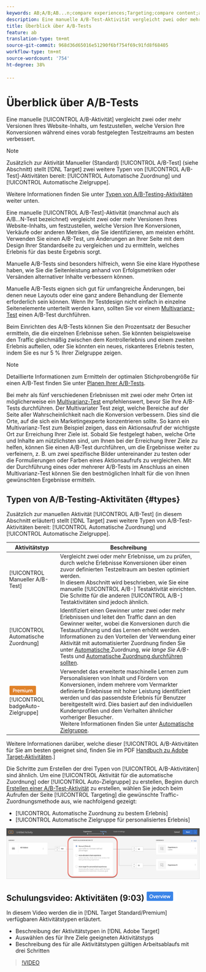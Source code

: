 ```yaml
---
keywords: AB;A/B;AB...n;compare experiences;Targeting;compare content;auto-target;auto-allocate
description: Eine manuelle A/B-Test-Aktivität vergleicht zwei oder mehr Versionen Ihres Website-Inhalts, um festzustellen, welche Version Ihre Konversionen während eines vorab festgelegten Testzeitraums am besten verbessert.
title: Überblick über A/B-Tests
feature: ab
translation-type: tm+mt
source-git-commit: 968d36d65016e51290f6bf754f69c91fd8f68405
workflow-type: tm+mt
source-wordcount: '754'
ht-degree: 38%

---
```



# Überblick über A/B-Tests

Eine manuelle [!UICONTROL A/B-Aktivität] vergleicht zwei oder mehr Versionen Ihres Website-Inhalts, um festzustellen, welche Version Ihre Konversionen während eines vorab festgelegten Testzeitraums am besten verbessert.

>[!NOTE]
>
>Zusätzlich zur Aktivität Manueller (Standard) [!UICONTROL A/B-Test] (siehe Abschnitt) stellt [!DNL Target] zwei weitere Typen von [!UICONTROL A/B-Test]-Aktivitäten bereit: [!UICONTROL Automatische Zuordnung] und [!UICONTROL Automatische Zielgruppe].
>
>Weitere Informationen finden Sie unter [Typen von A/B-Testing-Aktivitäten](#types) weiter unten.

Eine manuelle [!UICONTROL A/B-Test]-Aktivität (manchmal auch als A/B...N-Test bezeichnet) vergleicht zwei oder mehr Versionen Ihres Website-Inhalts, um festzustellen, welche Version Ihre Konversionen, Verkäufe oder anderen Metriken, die Sie identifizieren, am meisten erhöht. Verwenden Sie einen A/B-Test, um Änderungen an Ihrer Seite mit dem Design Ihrer Standardseite zu vergleichen und zu ermitteln, welches Erlebnis für das beste Ergebnis sorgt.

Manuelle A/B-Tests sind besonders hilfreich, wenn Sie eine klare Hypothese haben, wie Sie die Seitenleistung anhand von Erfolgsmetriken oder Versänden alternativer Inhalte verbessern können.

Manuelle A/B-Tests eignen sich gut für umfangreiche Änderungen, bei denen neue Layouts oder eine ganz andere Behandlung der Elemente erforderlich sein können. Wenn Ihr Testdesign nicht einfach in einzelne Seitenelemente unterteilt werden kann, sollten Sie vor einem [Multivarianz-Test](/help/c-activities/c-multivariate-testing/multivariate-testing.md) einen A/B-Test durchführen.

Beim Einrichten des A/B-Tests können Sie den Prozentsatz der Besucher ermitteln, die die einzelnen Erlebnisse sehen. Sie könnten beispielsweise den Traffic gleichmäßig zwischen dem Kontrollerlebnis und einem zweiten Erlebnis aufteilen, oder Sie könnten ein neues, riskanteres Erlebnis testen, indem Sie es nur 5 % Ihrer Zielgruppe zeigen.

>[!NOTE]
>
>Detaillierte Informationen zum Ermitteln der optimalen Stichprobengröße für einen A/B-Test finden Sie unter [Planen Ihrer A/B-Tests](/help/c-activities/t-test-ab/sample-size-determination.md).

Bei mehr als fünf verschiedenen Erlebnissen mit zwei oder mehr Orten ist möglicherweise ein [Multivarianz-Test](/help/c-activities/c-multivariate-testing/multivariate-testing.md) empfehlenswert, bevor Sie Ihre A/B-Tests durchführen. Der Multivariater Test zeigt, welche Bereiche auf der Seite aller Wahrscheinlichkeit nach die Konversion verbessern. Dies sind die Orte, auf die sich ein Marketingexperte konzentrieren sollte. So kann ein Multivarianz-Test zum Beispiel zeigen, dass ein Aktionsaufruf der wichtigste Ort zur Erreichung Ihrer Ziele ist. Sobald Sie festgelegt haben, welche Orte und Inhalte am nützlichsten sind, um Ihnen bei der Erreichung Ihrer Ziele zu helfen, können Sie einen A/B-Test durchführen, um die Ergebnisse weiter zu verfeinern, z. B. um zwei spezifische Bilder untereinander zu testen oder die Formulierungen oder Farben eines Aktionsaufrufs zu vergleichen. Mit der Durchführung eines oder mehrerer A/B-Tests im Anschluss an einen Multivarianz-Test können Sie den bestmöglichen Inhalt für die von Ihnen gewünschten Ergebnisse ermitteln.

## Typen von A/B-Testing-Aktivitäten {#types}

Zusätzlich zur manuellen Aktivität [!UICONTROL A/B-Test] (in diesem Abschnitt erläutert) stellt [!DNL Target] zwei weitere Typen von A/B-Test-Aktivitäten bereit: [!UICONTROL Automatische Zuordnung] und [!UICONTROL Automatische Zielgruppe].

| Aktivitätstyp | Beschreibung |
| --- | --- |
| [!UICONTROL Manueller A/B-Test] | Vergleicht zwei oder mehr Erlebnisse, um zu prüfen, durch welche Erlebnisse Konversionen über einen zuvor definierten Testzeitraum am besten optimiert werden.<br>In diesem Abschnitt wird beschrieben, wie Sie eine manuelle  [!UICONTROL A/B-] Testaktivität einrichten. Die Schritte für die anderen  [!UICONTROL A/B-] Testaktivitäten sind jedoch ähnlich. |
| [!UICONTROL Automatische Zuordnung] | Identifiziert einen Gewinner unter zwei oder mehr Erlebnissen und leitet den Traffic dann an den Gewinner weiter, wobei die Konversionen durch die Testausführung und das Lernen erhöht werden.<br>Informationen zu den Vorteilen der Verwendung einer Aktivität mit automatisierter Zuordnung finden Sie unter  [Automatische ](/help/c-activities/t-test-ab/sample-size-determination.md#auto-allocate) Zuordnung,  *wie lange Sie A/B-* Tests und  [Automatische Zuordnung durchführen sollten](/help/c-activities/automated-traffic-allocation/automated-traffic-allocation.md). |
| ![Premium ](/help/assets/premium.png) [!UICONTROL badgeAuto-Zielgruppe] | Verwendet das erweiterte maschinelle Lernen zum Personalisieren von Inhalt und Fördern von Konversionen, indem mehrere vom Vermarkter definierte Erlebnisse mit hoher Leistung identifiziert werden und das passendste Erlebnis für Benutzer bereitgestellt wird. Dies basiert auf den individuellen Kundenprofilen und dem Verhalten ähnlicher vorheriger Besucher.<br>Weitere Informationen finden Sie unter  [Automatische Zielgruppe](/help/c-activities/auto-target/auto-target-to-optimize.md). |

Weitere Informationen darüber, welche dieser [!UICONTROL A/B-Aktivitäten für Sie am besten geeignet sind, finden Sie im PDF [Handbuch zu Adobe Target-Aktivitäten](/help/c-activities/target-activities-guide.md).]

Die Schritte zum Erstellen der drei Typen von [!UICONTROL A/B-Aktivitäten] sind ähnlich. Um eine [!UICONTROL Aktivität für die automatische Zuordnung] oder [!UICONTROL Auto-Zielgruppe] zu erstellen, Beginn durch [Erstellen einer A/B-Test-Aktivität](/help/c-activities/t-test-ab/t-test-create-ab/test-create-ab.md) zu erstellen, wählen Sie jedoch beim Aufrufen der Seite [!UICONTROL Targeting] die gewünschte Traffic-Zuordnungsmethode aus, wie nachfolgend gezeigt:

* [!UICONTROL Automatische Zuordnung zu bestem Erlebnis]
* [!UICONTROL Automatische Zielgruppe für personalisiertes Erlebnis]

![Einstellungen der Traffic-Zuordnungsmethode](/help/c-activities/t-test-ab/t-test-create-ab/assets/traffic-allocation-method.png)

## Schulungsvideo: Aktivitäten (9:03) ![Übersichtskennzeichen](/help/assets/overview.png)

In diesem Video werden die in [!DNL Target Standard/Premium] verfügbaren Aktivitätstypen erläutert.

* Beschreibung der Aktivitätstypen in [!DNL Adobe Target]
* Auswählen des für Ihre Ziele geeigneten Aktivitätstyps
* Beschreibung des für alle Aktivitätstypen gültigen Arbeitsablaufs mit drei Schritten

>[!VIDEO](https://video.tv.adobe.com/v/17386)
